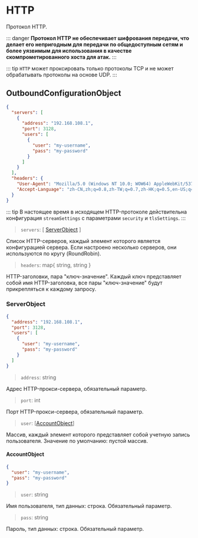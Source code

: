 # HTTP

Протокол HTTP.

::: danger
**Протокол HTTP не обеспечивает шифрования передачи, что делает его непригодным для передачи по общедоступным сетям и более уязвимым для использования в качестве скомпрометированного хоста для атак.**
:::

::: tip
`HTTP` может проксировать только протоколы TCP и не может обрабатывать протоколы на основе UDP.
:::

## OutboundConfigurationObject

```json
{
  "servers": [
    {
      "address": "192.168.108.1",
      "port": 3128,
      "users": [
        {
          "user": "my-username",
          "pass": "my-password"
        }
      ]
    }
  ],
  "headers": {
    "User-Agent": "Mozilla/5.0 (Windows NT 10.0; WOW64) AppleWebKit/537.36 (KHTML, like Gecko) Chrome/53.0.2785.143 Safari/537.36",
    "Accept-Language": "zh-CN,zh;q=0.8,zh-TW;q=0.7,zh-HK;q=0.5,en-US;q=0.3,en;q=0.2"
  }
}
```

::: tip
В настоящее время в исходящем HTTP-протоколе действительна конфигурация `streamSettings` с параметрами `security` и `tlsSettings`.
:::

> `servers`: \[ [ServerObject](#serverobject) \]

Список HTTP-серверов, каждый элемент которого является конфигурацией сервера. Если настроено несколько серверов, они используются по кругу (RoundRobin).

> `headers`: map{ string, string }

HTTP-заголовки, пара "ключ-значение". Каждый ключ представляет собой имя HTTP-заголовка, все пары "ключ-значение" будут прикрепляться к каждому запросу.

### ServerObject

```json
{
  "address": "192.168.108.1",
  "port": 3128,
  "users": [
    {
      "user": "my-username",
      "pass": "my-password"
    }
  ]
}
```

> `address`: string

Адрес HTTP-прокси-сервера, обязательный параметр.

> `port`: int

Порт HTTP-прокси-сервера, обязательный параметр.

> `user`: \[[AccountObject](#accountobject)\]

Массив, каждый элемент которого представляет собой учетную запись пользователя. Значение по умолчанию: пустой массив.

#### AccountObject

```json
{
  "user": "my-username",
  "pass": "my-password"
}
```

> `user`: string

Имя пользователя, тип данных: строка. Обязательный параметр.

> `pass`: string

Пароль, тип данных: строка. Обязательный параметр.



